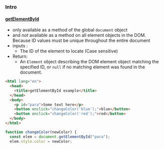 ### Intro 
#### [getElementById](https://developer.mozilla.org/en-US/docs/Web/API/Document/getElementById)
- only available as a method of the global `document` object
- and _not_ available as a method on all element objects in the DOM. Because ID values must be unique throughout the entire document
- inputs :
	- The ID of the element to locate (Case sensitive)
- Return:
	- An `Element` object describing the DOM element object matching the specified ID, or `null` if no matching element was found in the document.
```html
<html lang="en">
  <head>
    <title>getElementById example</title>
  </head>
  <body>
    <p id="para">Some text here</p>
    <button onclick="changeColor('blue');">blue</button>
    <button onclick="changeColor('red');">red</button>
  </body>
</html>
```

```js
function changeColor(newColor) {
  const elem = document.getElementById("para");
  elem.style.color = newColor;
```
